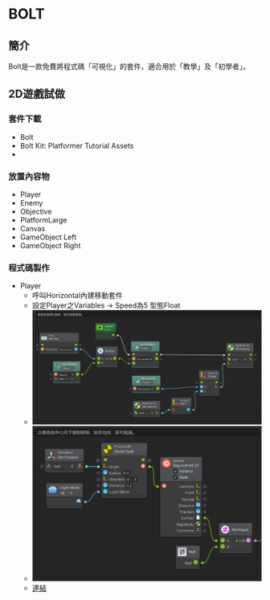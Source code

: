 # BOLT
## 簡介
Bolt是一款免費將程式碼「可視化」的套件，適合用於「教學」及「初學者」。

## 2D遊戲試做
### 套件下載
- Bolt
- Bolt Kit: Platformer Tutorial Assets
- 
### 放置內容物
- Player
- Enemy
- Objective
- PlatformLarge
- Canvas
- GameObject Left 
- GameObject Right
### 程式碼製作
- Player
  - 呼叫Horizontal內建移動套件
  - 設定Player之Variables → Speed為5 型態Float
  - ![](https://github.com/derek071717/pokemon/blob/main/Image/%E8%A7%92%E8%89%B2%E5%BA%A7%E6%A8%99%E7%A7%BB%E5%8B%95.png)
  - ![圖](https://github.com/derek071717/pokemon/blob/main/Player%20move.png)
  - [連結](https://github.com/derek071717/pokemon/blob/main/Player%20move.png)
